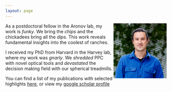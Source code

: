 ```yaml
---
layout: page
---
```

<img style="float:right;max-width:33%" src="/images/headshot_crop.jpeg">

As a postdoctoral fellow in the Aronov lab, my work is *funky*. We bring the *chips* and the chickadees bring all the *dips*. This work reveals fundamental insights into the coolest of ranches.

I received my PhD from Harvard in the Harvey lab, where my work was *gnarly*. We *shredded* PPC with novel optical tools and *devastated* the decision making field with our spherical treadmills.

You can find a list of my publications with selected highlights [here](selmaan.github.io/pubs), or view my [google scholar profile](https://scholar.google.com/citations?hl=en&user=keLpwxcAAAAJ&view_op=list_works&sortby=pubdate)